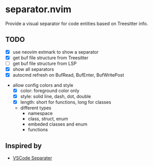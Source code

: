 # separator.nvim
 Provide a visual separator for code entities based on Treesitter info.

## TODO

* [x] use neovim extmark to show a separator
* [x] get buf file structure from Treesitter
* [ ] get buf file structure from LSP
* [x] show all separators
* [x] autocmd refresh on BufRead, BufEnter, BufWritePost
* allow config colors and style
  * [x] color: foreground color only
  * [x] style: solid line, dash, dot, double
  * [x] length: short for functions, long for classes
  * different types
    * namespace
    * class, struct, enum
    * embeded classes and enum
    * functions

## Inspired by

* [VSCode Separater](https://marketplace.visualstudio.com/items?itemName=alefragnani.separators)

